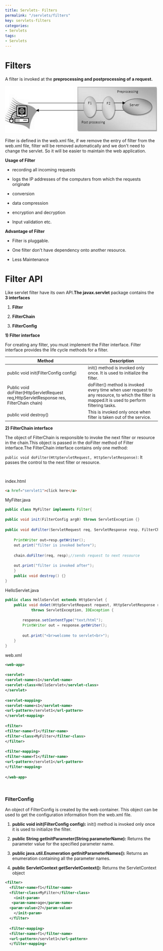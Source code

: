 ```yaml
---
title: Servlets- Filters
permalink: "/servlets/filters"
key: servlets-filters
categories:
- Servlets
tags:
- Servlets
---
```


Filters
==========

A filter is invoked at the **preprocessing and postprocessing of a request.**

![](media/13eeec55ded497fbbfaceb3c4a46ed1b.png)

Filter is defined in the web.xml file, if we remove the entry of filter from the
web.xml file, filter will be removed automatically and we don't need to change
the servlet. So it will be easier to maintain the web application.

**Usage of Filter**

-   recording all incoming requests

-   logs the IP addresses of the computers from which the requests originate

-   conversion

-   data compression

-   encryption and decryption

-   Input validation etc.

**Advantage of Filter**

-   Filter is pluggable.

-   One filter don't have dependency onto another resource.

-   Less Maintenance



# Filter API

Like servlet filter have its own API.**The javax.servlet** package contains the
**3 interfaces**

1.  **Filter**

2.  **FilterChain**

3.  **FilterConfig**

**1) Filter interface**

For creating any filter, you must implement the Filter interface. Filter
interface provides the life cycle methods for a filter.

| **Method**                                                                              | **Description**                                                                                                                                 |
|-----------------------------------------------------------------------------------------|-------------------------------------------------------------------------------------------------------------------------------------------------|
| public void init(FilterConfig config)                                                   | init() method is invoked only once. It is used to initialize the filter.                                                                        |
| Public void doFilter(HttpServletRequest req,HttpServletResponse res, FilterChain chain) | doFilter() method is invoked every time when user request to any resource, to which the filter is mapped.It is used to perform filtering tasks. |
| public void destroy()                                                                   | This is invoked only once when filter is taken out of the service.                                                                              |

**2) FilterChain interface**

The object of FilterChain is responsible to invoke the next filter or resource
in the chain.This object is passed in the doFilter method of Filter
interface.The FilterChain interface contains only one method:

`public void doFilter(HttpServletRequest, HttpServletResponse)`:
It passes the control to the next filter or resource.

<br>

index.html
```html
<a href="servlet1">click here</a>
```

MyFilter.java
```java
public class MyFilter implements Filter{  
  
public void init(FilterConfig arg0) throws ServletException {}  
      
public void doFilter(ServletRequest req, ServletResponse resp, FilterChain chain) throws IOException, ServletException {  
          
    PrintWriter out=resp.getWriter();  
    out.print("filter is invoked before");  
          
    chain.doFilter(req, resp);//sends request to next resource  
          
    out.print("filter is invoked after");  
    }  
    public void destroy() {}  
}
```

HelloServlet.java
```java
public class HelloServlet extends HttpServlet {  
    public void doGet(HttpServletRequest request, HttpServletResponse response)  
            throws ServletException, IOException {  
  
        response.setContentType("text/html");  
        PrintWriter out = response.getWriter();  
      
        out.print("<br>welcome to servlet<br>");            
    }    
}
```

web.xml
```xml
<web-app>  
  
<servlet>  
<servlet-name>s1</servlet-name>  
<servlet-class>HelloServlet</servlet-class>  
</servlet>  
  
<servlet-mapping>  
<servlet-name>s1</servlet-name>  
<url-pattern>/servlet1</url-pattern>  
</servlet-mapping>  
  
<filter>  
<filter-name>f1</filter-name>  
<filter-class>MyFilter</filter-class>  
</filter>  
   
<filter-mapping>  
<filter-name>f1</filter-name>  
<url-pattern>/servlet1</url-pattern>  
</filter-mapping>  
    
</web-app>
```


<br>


### FilterConfig

An object of FilterConfig is created by the web container. This object can be
used to get the configuration information from the web.xml file.

1.  **public void init(FilterConfig config):** init() method is invoked only
    once it is used to initialize the filter.

2.  **public String getInitParameter(String parameterName):** Returns the
    parameter value for the specified parameter name.

3.  **public java.util.Enumeration getInitParameterNames():** Returns an
    enumeration containing all the parameter names.

4.  **public ServletContext getServletContext():** Returns the ServletContext
    object
```xml
<filter>  
  <filter-name>f1</filter-name>  
  <filter-class>MyFilter</filter-class>  
  	<init-param>  
   <param-name>age</param-name>  
  <param-value>27</param-value>  
  	</init-param>  
  </filter>  

  <filter-mapping>  
  <filter-name>f1</filter-name>  
  <url-pattern>/servlet1</url-pattern>  
  </filter-mapping>  

```

